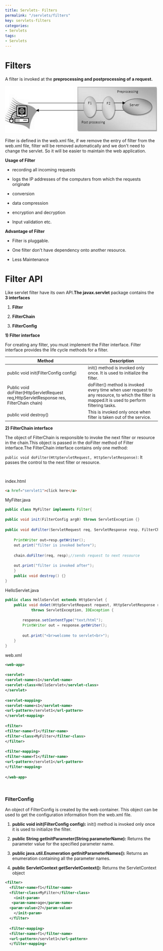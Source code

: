 ```yaml
---
title: Servlets- Filters
permalink: "/servlets/filters"
key: servlets-filters
categories:
- Servlets
tags:
- Servlets
---
```


Filters
==========

A filter is invoked at the **preprocessing and postprocessing of a request.**

![](media/13eeec55ded497fbbfaceb3c4a46ed1b.png)

Filter is defined in the web.xml file, if we remove the entry of filter from the
web.xml file, filter will be removed automatically and we don't need to change
the servlet. So it will be easier to maintain the web application.

**Usage of Filter**

-   recording all incoming requests

-   logs the IP addresses of the computers from which the requests originate

-   conversion

-   data compression

-   encryption and decryption

-   Input validation etc.

**Advantage of Filter**

-   Filter is pluggable.

-   One filter don't have dependency onto another resource.

-   Less Maintenance



# Filter API

Like servlet filter have its own API.**The javax.servlet** package contains the
**3 interfaces**

1.  **Filter**

2.  **FilterChain**

3.  **FilterConfig**

**1) Filter interface**

For creating any filter, you must implement the Filter interface. Filter
interface provides the life cycle methods for a filter.

| **Method**                                                                              | **Description**                                                                                                                                 |
|-----------------------------------------------------------------------------------------|-------------------------------------------------------------------------------------------------------------------------------------------------|
| public void init(FilterConfig config)                                                   | init() method is invoked only once. It is used to initialize the filter.                                                                        |
| Public void doFilter(HttpServletRequest req,HttpServletResponse res, FilterChain chain) | doFilter() method is invoked every time when user request to any resource, to which the filter is mapped.It is used to perform filtering tasks. |
| public void destroy()                                                                   | This is invoked only once when filter is taken out of the service.                                                                              |

**2) FilterChain interface**

The object of FilterChain is responsible to invoke the next filter or resource
in the chain.This object is passed in the doFilter method of Filter
interface.The FilterChain interface contains only one method:

`public void doFilter(HttpServletRequest, HttpServletResponse)`:
It passes the control to the next filter or resource.

<br>

index.html
```html
<a href="servlet1">click here</a>
```

MyFilter.java
```java
public class MyFilter implements Filter{  
  
public void init(FilterConfig arg0) throws ServletException {}  
      
public void doFilter(ServletRequest req, ServletResponse resp, FilterChain chain) throws IOException, ServletException {  
          
    PrintWriter out=resp.getWriter();  
    out.print("filter is invoked before");  
          
    chain.doFilter(req, resp);//sends request to next resource  
          
    out.print("filter is invoked after");  
    }  
    public void destroy() {}  
}
```

HelloServlet.java
```java
public class HelloServlet extends HttpServlet {  
    public void doGet(HttpServletRequest request, HttpServletResponse response)  
            throws ServletException, IOException {  
  
        response.setContentType("text/html");  
        PrintWriter out = response.getWriter();  
      
        out.print("<br>welcome to servlet<br>");            
    }    
}
```

web.xml
```xml
<web-app>  
  
<servlet>  
<servlet-name>s1</servlet-name>  
<servlet-class>HelloServlet</servlet-class>  
</servlet>  
  
<servlet-mapping>  
<servlet-name>s1</servlet-name>  
<url-pattern>/servlet1</url-pattern>  
</servlet-mapping>  
  
<filter>  
<filter-name>f1</filter-name>  
<filter-class>MyFilter</filter-class>  
</filter>  
   
<filter-mapping>  
<filter-name>f1</filter-name>  
<url-pattern>/servlet1</url-pattern>  
</filter-mapping>  
    
</web-app>
```


<br>


### FilterConfig

An object of FilterConfig is created by the web container. This object can be
used to get the configuration information from the web.xml file.

1.  **public void init(FilterConfig config):** init() method is invoked only
    once it is used to initialize the filter.

2.  **public String getInitParameter(String parameterName):** Returns the
    parameter value for the specified parameter name.

3.  **public java.util.Enumeration getInitParameterNames():** Returns an
    enumeration containing all the parameter names.

4.  **public ServletContext getServletContext():** Returns the ServletContext
    object
```xml
<filter>  
  <filter-name>f1</filter-name>  
  <filter-class>MyFilter</filter-class>  
  	<init-param>  
   <param-name>age</param-name>  
  <param-value>27</param-value>  
  	</init-param>  
  </filter>  

  <filter-mapping>  
  <filter-name>f1</filter-name>  
  <url-pattern>/servlet1</url-pattern>  
  </filter-mapping>  

```

